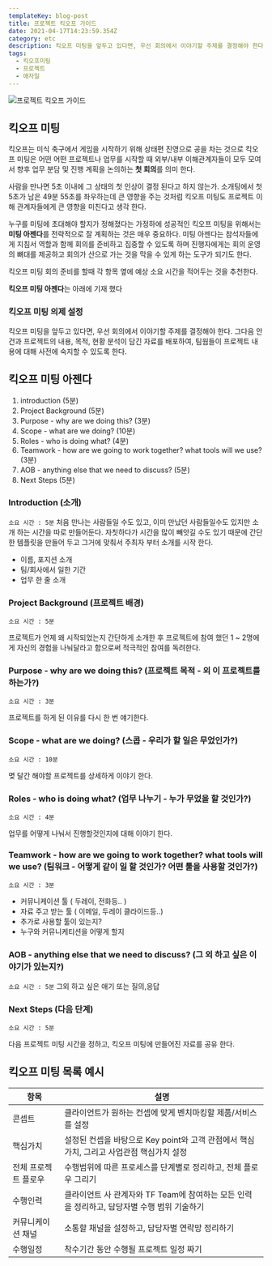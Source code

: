 ```yaml
---
templateKey: blog-post
title: 프로젝트 킥오프 가이드
date: 2021-04-17T14:23:59.354Z
category: etc
description: 킥오프 미팅을 앞두고 있다면, 우선 회의에서 이야기할 주제를 결정해야 한다. 그다음 안건과 프로젝트의 내용, 목적, 현황 분석이 담긴 자료를 배포하여, 팀웜들이 프로젝트 내용에 대해 사전에 숙지할 수 있도록 한다. 누구를 미팅에 초대해야 할지가 정해졌다는 가정하에 성공적인 킥오프 미팅을 위해서는 미팅 아젠다를 전략적으로 잘 계획하는 것은 매우 중요하다. 미팅 아젠다는 참석자들에게 지침서 역할과 함께 회의를 준비하고 집중할 수 있도록 하며 진행자에게는 회의 운영의 뼈대를 제공하고 회의가 산으로 가는 것을 막을 수 있게 하는 도구가 되기도 한다.
tags:
  - 킥오프미팅
  - 프로젝트
  - 애자일
---
```


![프로젝트 킥오프 가이드](/assets/kickoff-meeting.png "프로젝트 킥오프 가이드")

## 킥오프 미팅

킥오프는 미식 축구에서 게임을 시작하기 위해 상태편 진영으로 공을 차는 것으로 킥오프 미팅은 어떤 어떤 프로젝트나 업무를 시작할 때 외부/내부 이해관계자들이 모두 모여서 향후 업무 분담 및 진행 계획을 논의하는 **첫 회의**를 의미 한다.

사람을 만나면 5초 이내에 그 상태의 첫 인상이 결정 된다고 하지 않는가. 소개팅에서 첫 5초가 남은 49분 55초를 좌우하는데 큰 영향을 주는 것처럼 킥오프 미팅도 프로젝트 이해 관계자들에게 큰 영향을 미친다고 생각 한다.

누구를 미팅에 초대해야 할지가 정해졌다는 가정하에 성공적인 킥오프 미팅을 위해서는 **미팅 아젠다**를 전략적으로 잘 계획하는 것은 매우 중요하다. 미팅 아젠다는 참석자들에게 지침서 역할과 함께 회의를 준비하고 집중할 수 있도록 하며 진행자에게는 회의 운영의 뼈대를 제공하고 회의가 산으로 가는 것을 막을 수 있게 하는 도구가 되기도 한다.

킥오프 미팅 회의 준비를 할때 각 항목 옆에 예상 소요 시간을 적어두는 것을 추천한다.

**킥오프 미팅 아젠다**는 아래에 기재 했다

### 킥오프 미팅 의제 설정

킥오프 미팅을 앞두고 있다면, 우선 회의에서 이야기할 주제를 결정해야 한다. 그다음 안건과 프로젝트의 내용, 목적, 현황 분석이 담긴 자료를 배포하여, 팀웜들이 프로젝트 내용에 대해 사전에 숙지할 수 있도록 한다.

## 킥오프 미팅 아젠다

1. introduction (5분)
2. Project Background (5분)
3. Purpose - why are we doing this? (3분)
4. Scope - what are we doing? (10분)
5. Roles - who is doing what? (4분)
6. Teamwork - how are we going to work together? what tools will we use? (3분)
7. AOB - anything else that we need to discuss? (5분)
8. Next Steps (5분)

### Introduction (소개)

`소요 시간 : 5분`
처음 만나는 사람들일 수도 있고, 이미 만났던 사람들일수도 있지만 소개 하는 시간을 따로 만들어둔다. 자칫하다가 시간을 많이 빼앗길 수도 있기 때문에 간단한 템플릿을 만들어 두고 그거에 맞춰서 주최자 부터 소개를 시작 한다.

- 이름, 포지션 소개
- 팀/회사에서 일한 기간
- 업무 한 줄 소개

### Project Background (프로젝트 배경)

`소요 시간 : 5분`

프로젝트가 언제 왜 시작되었는지 간단하게 소개한 후 프로젝트에 참여 했던 1 ~ 2명에게 자신의 경험을 나눠달라고 함으로써 적극적인 참여를 독려한다.

### Purpose - why are we doing this? (프로젝트 목적 - 외 이 프로젝트를 하는가?)

`소요 시간 : 3분`

프로젝트를 하게 된 이유를 다시 한 번 얘기한다.

### Scope - what are we doing? (스콥 - 우리가 할 일은 무었인가?)

`소요 시간 : 10분`

몆 달간 해야할 프로젝트를 상세하게 이야기 한다.

### Roles - who is doing what? (업무 나누기 - 누가 무었을 할 것인가?)

`소요 시간 : 4분`

업무를 어떻게 나눠서 진행할것인지에 대해 이야기 한다.

### Teamwork - how are we going to work together? what tools will we use? (팀워크 - 어떻게 같이 일 할 것인가? 어떤 툴을 사용할 것인가?)

`소요 시간 : 3분`

- 커뮤니케이션 툴 ( 두레이, 전화등.. )
- 자료 주고 받는 툴 ( 이메일, 두레이 클라이드등..)
- 추가로 사용할 툴이 있는지?
- 누구와 커뮤니케티션을 어떻게 할지

### AOB - anything else that we need to discuss? (그 외 하고 싶은 이야기가 있는지?)

`소요 시간 : 5분`
그외 하고 싶은 애기 또는 질의,응답

### Next Steps (다음 단계)

`소요 시간 : 5분`

다음 프로젝트 미팅 시간을 정하고, 킥오프 미팅에 만들어진 자료를 공유 한다.

## 킥오프 미팅 목록 예시

| 항목                 | 설명                                                                                        |
| -------------------- | ------------------------------------------------------------------------------------------- |
| 콘셉트               | 클라이언트가 원하는 컨셉에 맞게 벤치마킹할 제품/서비스를 설정                               |
| 핵심가치             | 설정된 컨셉을 바탕으로 Key point와 고객 관점에서 핵심가치, 그리고 사업관점 핵심가치 설정    |
| 전체 프로젝트 플로우 | 수행범위에 따른 프로세스를 단계별로 정리하고, 전체 플로우 그리기                            |
| 수행인력             | 클라이언트 사 관계자와 TF Team에 참여하는 모든 인력을 정리하고, 담당자별 수행 범위 기술하기 |
| 커뮤니케이션 채널    | 소통할 채널을 설정하고, 담당자별 연락망 정리하기                                            |
| 수행일정             | 착수기간 동안 수행될 프로젝트 일정 짜기                                                     |
